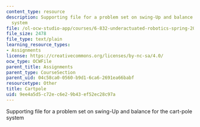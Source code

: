 ```yaml
---
content_type: resource
description: Supporting file for a problem set on swing-Up and balance for the cart-pole
  system
file: /ol-ocw-studio-app/courses/6-832-underactuated-robotics-spring-2009/9ee4a5d5c72ec6e29b43ef52ec28c97a_cartpole.m
file_size: 2478
file_type: text/plain
learning_resource_types:
- Assignments
license: https://creativecommons.org/licenses/by-nc-sa/4.0/
ocw_type: OCWFile
parent_title: Assignments
parent_type: CourseSection
parent_uid: 04c58ca0-0560-b9d1-6ca6-2691ea66babf
resourcetype: Other
title: Cartpole
uid: 9ee4a5d5-c72e-c6e2-9b43-ef52ec28c97a
---
```

Supporting file for a problem set on swing-Up and balance for the cart-pole system